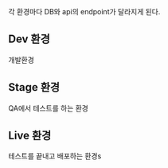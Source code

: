 각 환경마다  DB와 api의 endpoint가 달라지게 된다.



## Dev 환경

개발환경

## Stage 환경

QA에서 테스트를 하는 환경

## Live 환경

테스트를 끝내고 배포하는 환경s